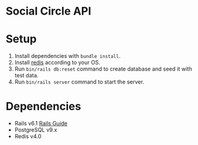 # Social Circle API

# Setup

1. Install dependencies with `bundle install`.
2. Install [redis](https://redis.io/docs/getting-started/installation/) according to your OS.
3. Run `bin/rails db:reset` command to create database and seed it with test data.
4. Run `bin/rails server` command to start the server.

# Dependencies

- Rails v6.1 [Rails Guide](http://guides.rubyonrails.org/v6.1/)
- PostgreSQL v9.x
- Redis v4.0